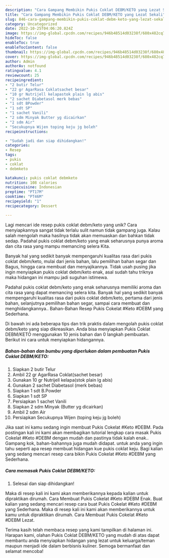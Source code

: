 ```yaml
---
description: "Cara Gampang Membikin Pukis Coklat DEBM/KETO yang Lezat Sekali"
title: "Cara Gampang Membikin Pukis Coklat DEBM/KETO yang Lezat Sekali"
slug: 846-cara-gampang-membikin-pukis-coklat-debm-keto-yang-lezat-sekali
category: Uncategorized
date: 2022-10-25T04:06:20.824Z
image: https://img-global.cpcdn.com/recipes/946b48514d03238f/680x482cq70/pukis-coklat-debmketo-foto-resep-utama.jpg
hideToc: false
enableToc: true
enableTocContent: false
thumbnail: https://img-global.cpcdn.com/recipes/946b48514d03238f/680x482cq70/pukis-coklat-debmketo-foto-resep-utama.jpg
cover: https://img-global.cpcdn.com/recipes/946b48514d03238f/680x482cq70/pukis-coklat-debmketo-foto-resep-utama.jpg
author: Admin
authorAv: notfound
ratingvalue: 4.1
reviewcount: 25
recipeingredient:
- "2 butir Telur"
- "22 gr AgarRasa Coklatsachet besar"
- "10 gr Nutrijell kelapastok plain lg abis"
- "2 sachet Diabetasol merk bebas"
- "1 sdt BPowder"
- "1 sdt SP"
- "1 sachet Vanili"
- "2 sdm Minyak Butter yg dicairkan"
- "2 sdm Air"
- "Secukupnya Wijen toping keju jg boleh"
recipeinstructions:

- "Sudah jadi dan siap dihidangkan!"
categories:
- Resep
tags:
- pukis
- coklat
- debmketo

katakunci: pukis coklat debmketo 
nutrition: 108 calories
recipecuisine: Indonesian
preptime: "PT17M"
cooktime: "PT46M"
recipeyield: "1"
recipecategory: Dessert

---
```





Lagi mencari ide resep pukis coklat debm/keto yang unik? Cara menyiapkannya sangat tidak terlalu sulit namun tidak gampang juga. Kalau salah mengolah maka hasilnya tidak akan memuaskan dan bahkan tidak sedap. Padahal pukis coklat debm/keto yang enak seharusnya punya aroma dan cita rasa yang mampu memancing selera Kita.





Banyak hal yang sedikit banyak mempengaruhi kualitas rasa dari pukis coklat debm/keto, mulai dari jenis bahan, lalu pemilihan bahan segar dan Bagus, hingga cara membuat dan menyajikannya. Tidak usah pusing jika ingin menyiapkan pukis coklat debm/keto enak,      asal sudah tahu triknya maka hidangan ini mampu jadi suguhan istimewa.














Padahal pukis coklat debm/keto yang enak seharusnya memiliki aroma dan cita rasa yang dapat memancing selera kita. Banyak hal yang sedikit banyak mempengaruhi kualitas rasa dari pukis coklat debm/keto, pertama dari jenis bahan, selanjutnya pemilihan bahan segar, sampai cara membuat dan menghidangkannya.. Bahan-Bahan Resep Pukis Cokelat #Keto #DEBM yang Sederhana.






Di bawah ini ada beberapa tips dan trik praktis dalam mengolah pukis coklat debm/keto yang siap dikreasikan. Anda bisa menyiapkan Pukis Coklat DEBM/KETO menggunakan 10 jenis bahan dan 0 langkah pembuatan. Berikut ini cara untuk menyiapkan hidangannya.

<!--inarticleads1-->

##### Bahan-bahan dan bumbu yang diperlukan dalam pembuatan Pukis Coklat DEBM/KETO:

1. Siapkan 2 butir Telur
1. Ambil 22 gr AgarRasa Coklat(sachet besar)
1. Gunakan 10 gr Nutrijell kelapa(stok plain lg abis)
1. Gunakan 2 sachet Diabetasol (merk bebas)
1. Siapkan 1 sdt B.Powder
1. Siapkan 1 sdt SP
1. Persiapkan 1 sachet Vanili
1. Siapkan 2 sdm Minyak (Butter yg dicairkan)
1. Ambil 2 sdm Air
1. Persiapkan Secukupnya Wijen (toping keju jg boleh)


Jika saat ini kamu sedang ingin membuat Pukis Cokelat #Keto #DEBM. Pada postingan kali ini kami akan membagikan tutorial lengkap cara masak Pukis Cokelat #Keto #DEBM dengan mudah dan pastinya tidak kalah enak.. Gampang kok, bahan-bahannya juga mudah didapat. untuk anda yang ingin tahu seperti apa resep membuat hidangan kue pukis coklat keju. Bagi kalian yang sedang mencari resep cara bikin Pukis Cokelat #Keto #DEBM yang Sederhana. 

<!--inarticleads2-->

##### Cara memasak Pukis Coklat DEBM/KETO:


1. Selesai dan siap dihidangkan!

Maka di resep kali ini kami akan memberikannya kepada kalian untuk dipraktikan dirumah. Cara Membuat Pukis Cokelat #Keto #DEBM Enak. Buat kalian yang sedang mencari resep cara buat Pukis Cokelat #Keto #DEBM yang Sederhana. Maka di resep kali ini kami akan memberikannya untuk kamu untuk dipraktikan dirumah. Cara Membuat Pukis Cokelat #Keto #DEBM Lezat. 

Terima kasih telah membaca resep yang kami tampilkan di halaman ini. Harapan kami, olahan Pukis Coklat DEBM/KETO yang mudah di atas dapat membantu anda menyiapkan hidangan yang lezat untuk keluarga/teman maupun menjadi ide dalam berbisnis kuliner. Semoga bermanfaat dan selamat mencoba!
